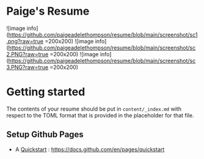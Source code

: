 # Paige's Resume
![image info](https://github.com/paigeadelethompson/resume/blob/main/screenshot/sc1.png?raw=true =200x200)
![image info](https://github.com/paigeadelethompson/resume/blob/main/screenshot/sc2.PNG?raw=true =200x200)
![image info](https://github.com/paigeadelethompson/resume/blob/main/screenshot/sc3.PNG?raw=true =200x200)
# Getting started 

The contents of your resume should be put in `content/_index.md` with respect to the TOML format that is provided in the placeholder for that file. 

## Setup Github Pages 

- A [Quickstart](https://docs.github.com/en/pages/quickstart) : https://docs.github.com/en/pages/quickstart
